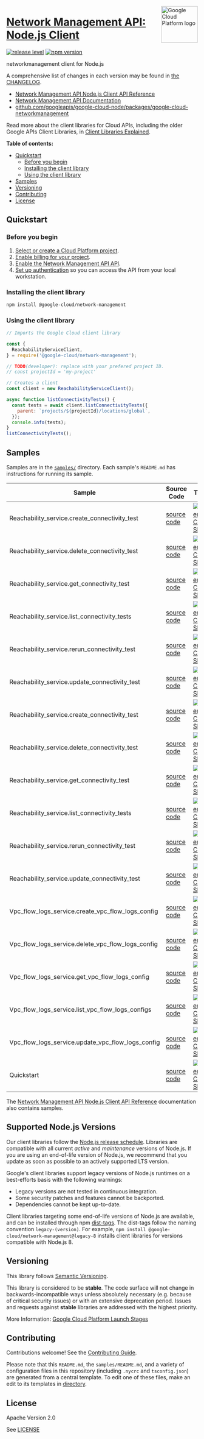 [//]: # "This README.md file is auto-generated, all changes to this file will be lost."
[//]: # "To regenerate it, use `python -m synthtool`."
<img src="https://avatars2.githubusercontent.com/u/2810941?v=3&s=96" alt="Google Cloud Platform logo" title="Google Cloud Platform" align="right" height="96" width="96"/>

# [Network Management API: Node.js Client](https://github.com/googleapis/google-cloud-node/tree/main/packages/google-cloud-networkmanagement)

[![release level](https://img.shields.io/badge/release%20level-stable-brightgreen.svg?style=flat)](https://cloud.google.com/terms/launch-stages)
[![npm version](https://img.shields.io/npm/v/@google-cloud/network-management.svg)](https://www.npmjs.org/package/@google-cloud/network-management)




networkmanagement client for Node.js


A comprehensive list of changes in each version may be found in
[the CHANGELOG](https://github.com/googleapis/google-cloud-node/tree/main/packages/google-cloud-networkmanagement/CHANGELOG.md).

* [Network Management API Node.js Client API Reference][client-docs]
* [Network Management API Documentation][product-docs]
* [github.com/googleapis/google-cloud-node/packages/google-cloud-networkmanagement](https://github.com/googleapis/google-cloud-node/tree/main/packages/google-cloud-networkmanagement)

Read more about the client libraries for Cloud APIs, including the older
Google APIs Client Libraries, in [Client Libraries Explained][explained].

[explained]: https://cloud.google.com/apis/docs/client-libraries-explained

**Table of contents:**


* [Quickstart](#quickstart)
  * [Before you begin](#before-you-begin)
  * [Installing the client library](#installing-the-client-library)
  * [Using the client library](#using-the-client-library)
* [Samples](#samples)
* [Versioning](#versioning)
* [Contributing](#contributing)
* [License](#license)

## Quickstart

### Before you begin

1.  [Select or create a Cloud Platform project][projects].
1.  [Enable billing for your project][billing].
1.  [Enable the Network Management API API][enable_api].
1.  [Set up authentication][auth] so you can access the
    API from your local workstation.

### Installing the client library

```bash
npm install @google-cloud/network-management
```


### Using the client library

```javascript
// Imports the Google Cloud client library

const {
  ReachabilityServiceClient,
} = require('@google-cloud/network-management');

// TODO(developer): replace with your prefered project ID.
// const projectId = 'my-project'

// Creates a client
const client = new ReachabilityServiceClient();

async function listConnectivityTests() {
  const tests = await client.listConnectivityTests({
    parent: `projects/${projectId}/locations/global`,
  });
  console.info(tests);
}
listConnectivityTests();

```



## Samples

Samples are in the [`samples/`](https://github.com/googleapis/google-cloud-node/tree/main/packages/google-cloud-networkmanagement/samples) directory. Each sample's `README.md` has instructions for running its sample.

| Sample                      | Source Code                       | Try it |
| --------------------------- | --------------------------------- | ------ |
| Reachability_service.create_connectivity_test | [source code](https://github.com/googleapis/google-cloud-node/blob/main/packages/google-cloud-networkmanagement/samples/generated/v1/reachability_service.create_connectivity_test.js) | [![Open in Cloud Shell][shell_img]](https://console.cloud.google.com/cloudshell/open?git_repo=https://github.com/googleapis/google-cloud-node&page=editor&open_in_editor=packages/google-cloud-networkmanagement/samples/generated/v1/reachability_service.create_connectivity_test.js,packages/google-cloud-networkmanagement/samples/README.md) |
| Reachability_service.delete_connectivity_test | [source code](https://github.com/googleapis/google-cloud-node/blob/main/packages/google-cloud-networkmanagement/samples/generated/v1/reachability_service.delete_connectivity_test.js) | [![Open in Cloud Shell][shell_img]](https://console.cloud.google.com/cloudshell/open?git_repo=https://github.com/googleapis/google-cloud-node&page=editor&open_in_editor=packages/google-cloud-networkmanagement/samples/generated/v1/reachability_service.delete_connectivity_test.js,packages/google-cloud-networkmanagement/samples/README.md) |
| Reachability_service.get_connectivity_test | [source code](https://github.com/googleapis/google-cloud-node/blob/main/packages/google-cloud-networkmanagement/samples/generated/v1/reachability_service.get_connectivity_test.js) | [![Open in Cloud Shell][shell_img]](https://console.cloud.google.com/cloudshell/open?git_repo=https://github.com/googleapis/google-cloud-node&page=editor&open_in_editor=packages/google-cloud-networkmanagement/samples/generated/v1/reachability_service.get_connectivity_test.js,packages/google-cloud-networkmanagement/samples/README.md) |
| Reachability_service.list_connectivity_tests | [source code](https://github.com/googleapis/google-cloud-node/blob/main/packages/google-cloud-networkmanagement/samples/generated/v1/reachability_service.list_connectivity_tests.js) | [![Open in Cloud Shell][shell_img]](https://console.cloud.google.com/cloudshell/open?git_repo=https://github.com/googleapis/google-cloud-node&page=editor&open_in_editor=packages/google-cloud-networkmanagement/samples/generated/v1/reachability_service.list_connectivity_tests.js,packages/google-cloud-networkmanagement/samples/README.md) |
| Reachability_service.rerun_connectivity_test | [source code](https://github.com/googleapis/google-cloud-node/blob/main/packages/google-cloud-networkmanagement/samples/generated/v1/reachability_service.rerun_connectivity_test.js) | [![Open in Cloud Shell][shell_img]](https://console.cloud.google.com/cloudshell/open?git_repo=https://github.com/googleapis/google-cloud-node&page=editor&open_in_editor=packages/google-cloud-networkmanagement/samples/generated/v1/reachability_service.rerun_connectivity_test.js,packages/google-cloud-networkmanagement/samples/README.md) |
| Reachability_service.update_connectivity_test | [source code](https://github.com/googleapis/google-cloud-node/blob/main/packages/google-cloud-networkmanagement/samples/generated/v1/reachability_service.update_connectivity_test.js) | [![Open in Cloud Shell][shell_img]](https://console.cloud.google.com/cloudshell/open?git_repo=https://github.com/googleapis/google-cloud-node&page=editor&open_in_editor=packages/google-cloud-networkmanagement/samples/generated/v1/reachability_service.update_connectivity_test.js,packages/google-cloud-networkmanagement/samples/README.md) |
| Reachability_service.create_connectivity_test | [source code](https://github.com/googleapis/google-cloud-node/blob/main/packages/google-cloud-networkmanagement/samples/generated/v1beta1/reachability_service.create_connectivity_test.js) | [![Open in Cloud Shell][shell_img]](https://console.cloud.google.com/cloudshell/open?git_repo=https://github.com/googleapis/google-cloud-node&page=editor&open_in_editor=packages/google-cloud-networkmanagement/samples/generated/v1beta1/reachability_service.create_connectivity_test.js,packages/google-cloud-networkmanagement/samples/README.md) |
| Reachability_service.delete_connectivity_test | [source code](https://github.com/googleapis/google-cloud-node/blob/main/packages/google-cloud-networkmanagement/samples/generated/v1beta1/reachability_service.delete_connectivity_test.js) | [![Open in Cloud Shell][shell_img]](https://console.cloud.google.com/cloudshell/open?git_repo=https://github.com/googleapis/google-cloud-node&page=editor&open_in_editor=packages/google-cloud-networkmanagement/samples/generated/v1beta1/reachability_service.delete_connectivity_test.js,packages/google-cloud-networkmanagement/samples/README.md) |
| Reachability_service.get_connectivity_test | [source code](https://github.com/googleapis/google-cloud-node/blob/main/packages/google-cloud-networkmanagement/samples/generated/v1beta1/reachability_service.get_connectivity_test.js) | [![Open in Cloud Shell][shell_img]](https://console.cloud.google.com/cloudshell/open?git_repo=https://github.com/googleapis/google-cloud-node&page=editor&open_in_editor=packages/google-cloud-networkmanagement/samples/generated/v1beta1/reachability_service.get_connectivity_test.js,packages/google-cloud-networkmanagement/samples/README.md) |
| Reachability_service.list_connectivity_tests | [source code](https://github.com/googleapis/google-cloud-node/blob/main/packages/google-cloud-networkmanagement/samples/generated/v1beta1/reachability_service.list_connectivity_tests.js) | [![Open in Cloud Shell][shell_img]](https://console.cloud.google.com/cloudshell/open?git_repo=https://github.com/googleapis/google-cloud-node&page=editor&open_in_editor=packages/google-cloud-networkmanagement/samples/generated/v1beta1/reachability_service.list_connectivity_tests.js,packages/google-cloud-networkmanagement/samples/README.md) |
| Reachability_service.rerun_connectivity_test | [source code](https://github.com/googleapis/google-cloud-node/blob/main/packages/google-cloud-networkmanagement/samples/generated/v1beta1/reachability_service.rerun_connectivity_test.js) | [![Open in Cloud Shell][shell_img]](https://console.cloud.google.com/cloudshell/open?git_repo=https://github.com/googleapis/google-cloud-node&page=editor&open_in_editor=packages/google-cloud-networkmanagement/samples/generated/v1beta1/reachability_service.rerun_connectivity_test.js,packages/google-cloud-networkmanagement/samples/README.md) |
| Reachability_service.update_connectivity_test | [source code](https://github.com/googleapis/google-cloud-node/blob/main/packages/google-cloud-networkmanagement/samples/generated/v1beta1/reachability_service.update_connectivity_test.js) | [![Open in Cloud Shell][shell_img]](https://console.cloud.google.com/cloudshell/open?git_repo=https://github.com/googleapis/google-cloud-node&page=editor&open_in_editor=packages/google-cloud-networkmanagement/samples/generated/v1beta1/reachability_service.update_connectivity_test.js,packages/google-cloud-networkmanagement/samples/README.md) |
| Vpc_flow_logs_service.create_vpc_flow_logs_config | [source code](https://github.com/googleapis/google-cloud-node/blob/main/packages/google-cloud-networkmanagement/samples/generated/v1beta1/vpc_flow_logs_service.create_vpc_flow_logs_config.js) | [![Open in Cloud Shell][shell_img]](https://console.cloud.google.com/cloudshell/open?git_repo=https://github.com/googleapis/google-cloud-node&page=editor&open_in_editor=packages/google-cloud-networkmanagement/samples/generated/v1beta1/vpc_flow_logs_service.create_vpc_flow_logs_config.js,packages/google-cloud-networkmanagement/samples/README.md) |
| Vpc_flow_logs_service.delete_vpc_flow_logs_config | [source code](https://github.com/googleapis/google-cloud-node/blob/main/packages/google-cloud-networkmanagement/samples/generated/v1beta1/vpc_flow_logs_service.delete_vpc_flow_logs_config.js) | [![Open in Cloud Shell][shell_img]](https://console.cloud.google.com/cloudshell/open?git_repo=https://github.com/googleapis/google-cloud-node&page=editor&open_in_editor=packages/google-cloud-networkmanagement/samples/generated/v1beta1/vpc_flow_logs_service.delete_vpc_flow_logs_config.js,packages/google-cloud-networkmanagement/samples/README.md) |
| Vpc_flow_logs_service.get_vpc_flow_logs_config | [source code](https://github.com/googleapis/google-cloud-node/blob/main/packages/google-cloud-networkmanagement/samples/generated/v1beta1/vpc_flow_logs_service.get_vpc_flow_logs_config.js) | [![Open in Cloud Shell][shell_img]](https://console.cloud.google.com/cloudshell/open?git_repo=https://github.com/googleapis/google-cloud-node&page=editor&open_in_editor=packages/google-cloud-networkmanagement/samples/generated/v1beta1/vpc_flow_logs_service.get_vpc_flow_logs_config.js,packages/google-cloud-networkmanagement/samples/README.md) |
| Vpc_flow_logs_service.list_vpc_flow_logs_configs | [source code](https://github.com/googleapis/google-cloud-node/blob/main/packages/google-cloud-networkmanagement/samples/generated/v1beta1/vpc_flow_logs_service.list_vpc_flow_logs_configs.js) | [![Open in Cloud Shell][shell_img]](https://console.cloud.google.com/cloudshell/open?git_repo=https://github.com/googleapis/google-cloud-node&page=editor&open_in_editor=packages/google-cloud-networkmanagement/samples/generated/v1beta1/vpc_flow_logs_service.list_vpc_flow_logs_configs.js,packages/google-cloud-networkmanagement/samples/README.md) |
| Vpc_flow_logs_service.update_vpc_flow_logs_config | [source code](https://github.com/googleapis/google-cloud-node/blob/main/packages/google-cloud-networkmanagement/samples/generated/v1beta1/vpc_flow_logs_service.update_vpc_flow_logs_config.js) | [![Open in Cloud Shell][shell_img]](https://console.cloud.google.com/cloudshell/open?git_repo=https://github.com/googleapis/google-cloud-node&page=editor&open_in_editor=packages/google-cloud-networkmanagement/samples/generated/v1beta1/vpc_flow_logs_service.update_vpc_flow_logs_config.js,packages/google-cloud-networkmanagement/samples/README.md) |
| Quickstart | [source code](https://github.com/googleapis/google-cloud-node/blob/main/packages/google-cloud-networkmanagement/samples/quickstart.js) | [![Open in Cloud Shell][shell_img]](https://console.cloud.google.com/cloudshell/open?git_repo=https://github.com/googleapis/google-cloud-node&page=editor&open_in_editor=packages/google-cloud-networkmanagement/samples/quickstart.js,packages/google-cloud-networkmanagement/samples/README.md) |



The [Network Management API Node.js Client API Reference][client-docs] documentation
also contains samples.

## Supported Node.js Versions

Our client libraries follow the [Node.js release schedule](https://github.com/nodejs/release#release-schedule).
Libraries are compatible with all current _active_ and _maintenance_ versions of
Node.js.
If you are using an end-of-life version of Node.js, we recommend that you update
as soon as possible to an actively supported LTS version.

Google's client libraries support legacy versions of Node.js runtimes on a
best-efforts basis with the following warnings:

* Legacy versions are not tested in continuous integration.
* Some security patches and features cannot be backported.
* Dependencies cannot be kept up-to-date.

Client libraries targeting some end-of-life versions of Node.js are available, and
can be installed through npm [dist-tags](https://docs.npmjs.com/cli/dist-tag).
The dist-tags follow the naming convention `legacy-(version)`.
For example, `npm install @google-cloud/network-management@legacy-8` installs client libraries
for versions compatible with Node.js 8.

## Versioning

This library follows [Semantic Versioning](http://semver.org/).



This library is considered to be **stable**. The code surface will not change in backwards-incompatible ways
unless absolutely necessary (e.g. because of critical security issues) or with
an extensive deprecation period. Issues and requests against **stable** libraries
are addressed with the highest priority.






More Information: [Google Cloud Platform Launch Stages][launch_stages]

[launch_stages]: https://cloud.google.com/terms/launch-stages

## Contributing

Contributions welcome! See the [Contributing Guide](https://github.com/googleapis/google-cloud-node/blob/main/CONTRIBUTING.md).

Please note that this `README.md`, the `samples/README.md`,
and a variety of configuration files in this repository (including `.nycrc` and `tsconfig.json`)
are generated from a central template. To edit one of these files, make an edit
to its templates in
[directory](https://github.com/googleapis/synthtool).

## License

Apache Version 2.0

See [LICENSE](https://github.com/googleapis/google-cloud-node/blob/main/LICENSE)

[client-docs]: https://cloud.google.com/nodejs/docs/reference/network-management/latest
[product-docs]: https://cloud.google.com/network-intelligence-center/docs/connectivity-tests/reference/networkmanagement/rest/
[shell_img]: https://gstatic.com/cloudssh/images/open-btn.png
[projects]: https://console.cloud.google.com/project
[billing]: https://support.google.com/cloud/answer/6293499#enable-billing
[enable_api]: https://console.cloud.google.com/flows/enableapi?apiid=networkmanagement.googleapis.com
[auth]: https://cloud.google.com/docs/authentication/external/set-up-adc-local
